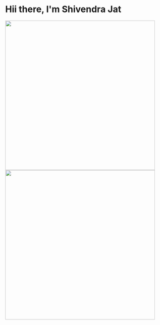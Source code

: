 # Hii there, I'm Shivendra Jat
<img align="left" width="474" src="https://github-readme-stats.vercel.app/api?username=SHIVENDRA8004&show_icons=true&theme=radical" />
<img align="left" width="474"  src="https://github-readme-stats.vercel.app/api/top-langs/?username=SHIVENDRA8004&layout=compact" />
